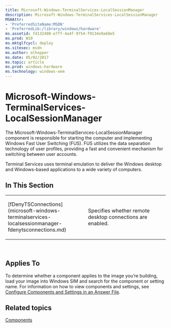 ```yaml
---
title: Microsoft-Windows-TerminalServices-LocalSessionManager
description: Microsoft-Windows-TerminalServices-LocalSessionManager
MSHAttr:
- 'PreferredSiteName:MSDN'
- 'PreferredLib:/library/windows/hardware'
ms.assetid: fd132480-e7ff-4a4f-9754-f9134e9a68e5
ms.prod: W10
ms.mktglfcycl: deploy
ms.sitesec: msdn
ms.author: alhopper
ms.date: 05/02/2017
ms.topic: article
ms.prod: windows-hardware
ms.technology: windows-oem
---
```


# Microsoft-Windows-TerminalServices-LocalSessionManager


The Microsoft-Windows-TerminalServices-LocalSessionManager component is responsible for starting the computer and implementing Windows Fast User Switching (FUS). FUS utilizes the data separation technology of user profiles, providing a fast and convenient mechanism for switching between user accounts.

Terminal Services uses terminal emulation to deliver the Windows desktop and Windows-based applications to a wide variety of computers.

## In This Section


<table>
<colgroup>
<col width="50%" />
<col width="50%" />
</colgroup>
<tbody>
<tr class="odd">
<td><p>[fDenyTSConnections](microsoft-windows-terminalservices-localsessionmanager-fdenytsconnections.md)</p></td>
<td><p>Specifies whether remote desktop connections are enabled.</p></td>
</tr>
</tbody>
</table>

 

## Applies To


To determine whether a component applies to the image you’re building, load your image into Windows SIM and search for the component or setting name. For information on how to view components and settings, see [Configure Components and Settings in an Answer File](https://msdn.microsoft.com/library/windows/hardware/dn915078).

## Related topics


[Components](components-b-unattend.md)

 

 







